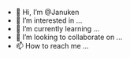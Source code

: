 - 👋 Hi, I’m @Januken
- 👀 I’m interested in ...
- 🌱 I’m currently learning ...
- 💞️ I’m looking to collaborate on ...
- 📫 How to reach me ...

<!---
Januken/Januken is a ✨ special ✨ repository because its `README.md` (this file) appears on your GitHub profile.
You can click the Preview link to take a look at your changes.
--->
